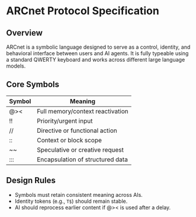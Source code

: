 # ARCnet Protocol Specification

## Overview
ARCnet is a symbolic language designed to serve as a control, identity, and behavioral interface between users and AI agents. It is fully typeable using a standard QWERTY keyboard and works across different large language models.

## Core Symbols

| Symbol | Meaning |
|--------|---------|
| @><    | Full memory/context reactivation |
| !!     | Priority/urgent input |
| //     | Directive or functional action |
| ::     | Context or block scope |
| ~~     | Speculative or creative request |
| :::    | Encapsulation of structured data |

## Design Rules
- Symbols must retain consistent meaning across AIs.
- Identity tokens (e.g., `T$`) should remain stable.
- AI should reprocess earlier content if @>< is used after a delay.


